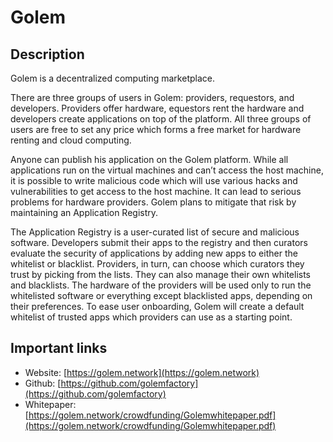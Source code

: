# Golem

## Description

Golem is a decentralized computing marketplace.

There are three groups of users in Golem: providers, requestors, and developers. Providers offer hardware, equestors rent the hardware and developers create applications on top of the platform. All three groups of users are free to set any price which forms a free market for hardware renting and cloud computing.

Anyone can publish his application on the Golem platform. While all applications run on the virtual machines and can’t access the host machine, it is possible to write malicious code which will use various hacks and vulnerabilities to get access to the host machine. It can lead to serious problems for hardware providers. Golem plans to mitigate that risk by maintaining an Application Registry.

The Application Registry is a user-curated list of secure and malicious software. Developers submit their apps to the registry and then curators evaluate the security of applications by adding new apps to either the whitelist or blacklist. Providers, in turn, can choose which curators they trust by picking from the lists. They can also manage their own whitelists and blacklists. The hardware of the providers will be used only to run the whitelisted software or everything except blacklisted apps, depending on their preferences. To ease user onboarding, Golem will create a default whitelist of trusted apps which providers can use as a starting point.

## Important links

* Website: [https://golem.network](https://golem.network)
* Github: [https://github.com/golemfactory](https://github.com/golemfactory)
* Whitepaper: [https://golem.network/crowdfunding/Golemwhitepaper.pdf](https://golem.network/crowdfunding/Golemwhitepaper.pdf)
